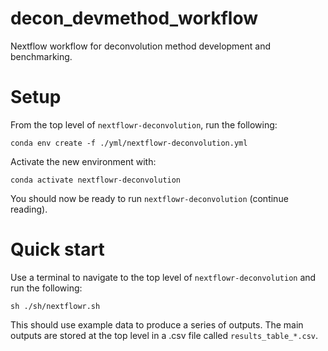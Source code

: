 # decon_devmethod_workflow

Nextflow workflow for deconvolution method development and benchmarking.

# Setup

From the top level of `nextflowr-deconvolution`, run the following:

```
conda env create -f ./yml/nextflowr-deconvolution.yml
```

Activate the new environment with:

```
conda activate nextflowr-deconvolution
```

You should now be ready to run `nextflowr-deconvolution` (continue reading).

# Quick start

Use a terminal to navigate to the top level of `nextflowr-deconvolution` and run the following:

```
sh ./sh/nextflowr.sh
```

This should use example data to produce a series of outputs. The main outputs are stored at the top level in a .csv file called `results_table_*.csv`.